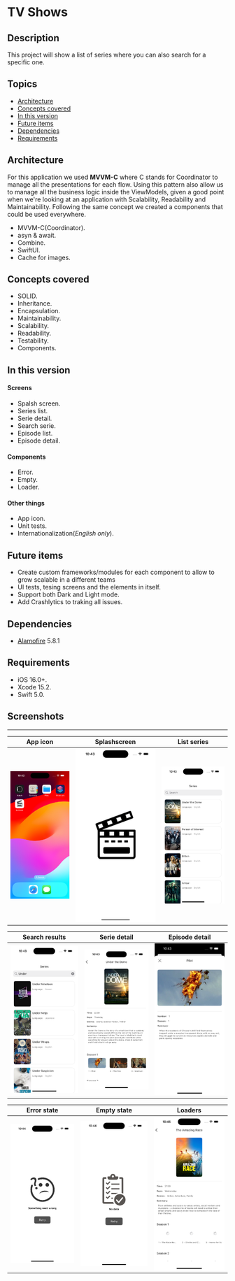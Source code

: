 # TV Shows

## Description
This project will show a list of series where you can also search for a specific one.

## Topics
* [Architecture](#architecture)
* [Concepts covered](#conceptscovered)
* [In this version](#inthisversion)
* [Future items](#futureitems)
* [Dependencies](#dependencies)
* [Requirements](#requirements)

## Architecture
For this application we used **MVVM-C** where C stands for Coordinator to manage all the presentations for each flow.
Using this pattern also allow us to manage all the business logic inside the ViewModels, given a good point when we're looking at an application with Scalability, Readability and Maintainability.
Following the same concept we created a components that could be used everywhere.
* MVVM-C(Coordinator).
* asyn & await.
* Combine.
* SwiftUI.
* Cache for images.

## Concepts covered
* SOLID.
* Inheritance.
* Encapsulation.
* Maintainability.
* Scalability.
* Readability.
* Testability.
* Components.

## In this version

#### Screens
* Spalsh screen.
* Series list.
* Serie detail.
* Search serie.
* Episode list.
* Episode detail.

#### Components
* Error.
* Empty.
* Loader.

#### Other things
* App icon.
* Unit tests.
* Internationalization(*English only*).

## Future items
* Create custom frameworks/modules for each component to allow to grow scalable in a different teams
* UI tests, tesing screens and the elements in itself.
* Support both Dark and Light mode.
* Add Crashlytics to traking all issues.

## Dependencies
* [Alamofire](https://github.com/Alamofire/Alamofire) 5.8.1

## Requirements
* iOS 16.0+.
* Xcode 15.2.
* Swift 5.0.

## Screenshots
------------

| App icon | Splashscreen | List series |
| ------------- | ------------- | ------------- |
| ![iPhone1](/screenshots/image1.png?raw=true) | ![iPhone2](/screenshots/image2.png?raw=true) | ![iPhone3](/screenshots/image3.png?raw=true) |

| Search results | Serie detail | Episode detail |
| ------------- | ------------- | ------------- | 
| ![iPhone4](/screenshots/image4.png?raw=true) | ![iPhone5](/screenshots/image5.png?raw=true) | ![iPhone6](/screenshots/image6.png?raw=true) |

| Error state | Empty state | Loaders |
| ------------- | ------------- | ------------- |
| ![iPhone7](/screenshots/image7.png?raw=true) | ![iPhone8](/screenshots/image8.png?raw=true) | ![iPhone9](/screenshots/image9.png?raw=true) |
